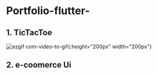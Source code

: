 ﻿# Portfolio-flutter-

## 1. TicTacToe 
![ezgif com-video-to-gif](https://user-images.githubusercontent.com/38246549/69705277-3a697380-111b-11ea-9417-439ae972bc4b.gif){:height="200px" width="200px"}


## 2. e-coomerce Ui

